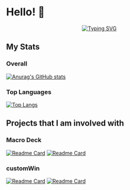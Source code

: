 # Hello! 👋
<p align="center"><a href="https://git.io/typing-svg"><img src="https://readme-typing-svg.demolab.com?font=Fira+Code&pause=1000&center=true&vCenter=true&width=900&lines=I'm+jbcarreon123%2C+a+developer+that+develop+open-source+projects+as+a+hobby.;I'm+part+of+the+Macro+Deck+development+team." alt="Typing SVG" /></a></p>

## My Stats
### Overall
[![Anurag's GitHub stats](https://github-readme-stats.vercel.app/api?username=jbcarreon123&theme=dark)](https://github.com/anuraghazra/github-readme-stats)
### Top Languages
[![Top Langs](https://github-readme-stats.vercel.app/api/top-langs/?username=jbcarreon123&theme=dark)](https://github.com/anuraghazra/github-readme-stats)

## Projects that I am involved with
### Macro Deck
[![Readme Card](https://github-readme-stats.vercel.app/api/pin/?username=Macro-Deck-App&repo=Macro-Deck&theme=dark)](https://github.com/Macro-Deck-App/Macro-Deck) [![Readme Card](https://github-readme-stats.vercel.app/api/pin/?username=Macro-Deck-App&repo=Macro-Deck-Extensions&theme=dark)](https://github.com/Macro-Deck-App/Macro-Deck-Extensions)
### customWin
[![Readme Card](https://github-readme-stats.vercel.app/api/pin/?username=customWin&repo=customIcons&theme=dark)](https://github.com/customWin/customIcons) [![Readme Card](https://github-readme-stats.vercel.app/api/pin/?username=customWin&repo=driveIconPatcher&theme=dark)](https://github.com/customWin/driveIconPatcher)
